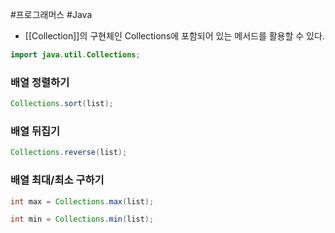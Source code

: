 #프로그래머스 #Java 


+ [[Collection]]의 구현체인 Collections에 포함되어 있는 메서드를 활용할 수 있다.
```java
import java.util.Collections;
```


### 배열 정렬하기
```java
Collections.sort(list);
```

### 배열 뒤집기
```java
Collections.reverse(list);
```

### 배열 최대/최소 구하기
```java
int max = Collections.max(list);

int min = Collections.min(list);
```